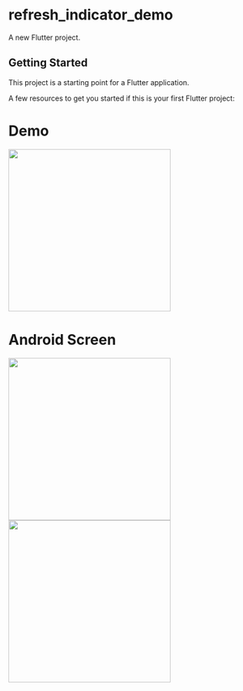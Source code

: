 # refresh_indicator_demo

A new Flutter project.

## Getting Started

This project is a starting point for a Flutter application.

A few resources to get you started if this is your first Flutter project:

# Demo
<img height="320" src="https://user-images.githubusercontent.com/89992462/133279648-6d0e1db7-74bd-4e01-a321-f8be9527e23b.gif">

# Android Screen
<img height="320px" src="https://user-images.githubusercontent.com/89992462/133279376-a4bdc929-a6dd-4e1e-826c-0d2a246e048b.png">
<img height="320px" src="https://user-images.githubusercontent.com/89992462/133279385-5a4ce7e7-1386-4ac4-9d37-4b4b432b2e63.png">
